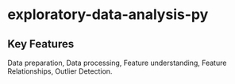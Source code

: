 # exploratory-data-analysis-py
## Key Features
Data preparation, Data processing, Feature understanding, Feature Relationships, Outlier Detection.
